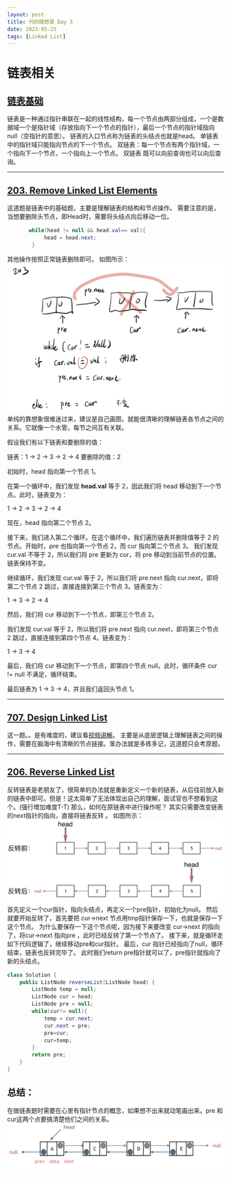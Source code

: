 ```yaml
---
layout: post
title: 代码随想录 Day 3
date: 2023-05-25
tags: [Linked List]
---
```

# 链表相关

## [链表基础](https://programmercarl.com/%E9%93%BE%E8%A1%A8%E7%90%86%E8%AE%BA%E5%9F%BA%E7%A1%80.html)

链表是一种通过指针串联在一起的线性结构，每一个节点由两部分组成，一个是数据域一个是指针域（存放指向下一个节点的指针），最后一个节点的指针域指向null（空指针的意思）。
链表的入口节点称为链表的头结点也就是head。
单链表中的指针域只能指向节点的下一个节点。
双链表：每一个节点有两个指针域，一个指向下一个节点，一个指向上一个节点。
双链表 既可以向前查询也可以向后查询。


---

## [203. Remove Linked List Elements](https://leetcode.com/problems/remove-linked-list-elements/)

这道题是链表中的基础题，主要是理解链表的结构和节点操作。
需要注意的是，当想要删除头节点，即Head时，需要将头结点向后移动一位。
````java
       while(head != null && head.val== val){
            head = head.next;
        }
````
其他操作按照正常链表删除即可。
如图所示：
![单链表](/images/day3单链表.jpg)
单纯的靠想象很难迷过来，建议是自己画图，就能很清晰的理解链表各节点之间的关系。它就像一个水管，每节之间互有关联。

假设我们有以下链表和要删除的值：

链表：1 -> 2 -> 3 -> 2 -> 4
要删除的值：2

初始时，head 指向第一个节点 1。

在第一个循环中，我们发现 __head.val__ 等于 2，因此我们将 head 移动到下一个节点。此时，链表变为：

1 -> 2 -> 3 -> 2 -> 4

现在，head 指向第二个节点 2。

接下来，我们进入第二个循环。在这个循环中，我们遍历链表并删除值等于 2 的节点。开始时，pre
也指向第一个节点 2，而 cur 指向第二个节点 3。
我们发现 cur.val 不等于 2，所以我们将 pre 更新为 cur，将 pre 移动到当前节点的位置。链表保持不变。

继续循环，我们发现 cur.val 等于 2，所以我们将 pre.next 指向 cur.next，即将第二个节点 2 跳过，直接连接到第三个节点 3。链表变为：

1 -> 3 -> 2 -> 4

然后，我们将 cur 移动到下一个节点，即第三个节点 2。

我们发现 cur.val 等于 2，所以我们将 pre.next 指向 cur.next，即将第三个节点 2 跳过，直接连接到第四个节点 4。链表变为：

1 -> 3 -> 4

最后，我们将 cur 移动到下一个节点，即第四个节点 null。此时，循环条件 cur != null 不满足，循环结束。

最后链表为 1 -> 3 -> 4，并且我们返回头节点 1。

---
## [707. Design Linked List](https://leetcode.com/problems/design-linked-list/)

这一题。。是有难度的，建议看[视频讲解](https://www.bilibili.com/video/BV1FU4y1X7WD/?spm_id_from=333.788&vd_source=4a139f9e060b22eb7113013ece8b1af6)。
主要是从底层逻辑上理解链表之间的操作，需要在脑海中有清晰的节点链接。笨办法就是多练多记，这道题只会考原题。

---
## [206. Reverse Linked List](https://leetcode.com/problems/reverse-linked-list/)
反转链表是老朋友了，很简单的办法就是重新定义一个新的链表，从后往前放入新的链表中即可。但是！这太简单了无法体现出自己的理解，面试官也不想看到这个。(强行增加难度T-T)
那么，如何在原链表中进行操作呢？
其实只需要改变链表的next指针的指向，直接将链表反转 。
如图所示：
![反转链表](/images/day3反转链表.png)
首先定义一个cur指针，指向头结点，再定义一个pre指针，初始化为null。
然后就要开始反转了，首先要把 cur->next 节点用tmp指针保存一下，也就是保存一下这个节点。
为什么要保存一下这个节点呢，因为接下来要改变 cur->next 的指向了，将cur->next 指向pre ，此时已经反转了第一个节点了。
接下来，就是循环走如下代码逻辑了，继续移动pre和cur指针。
最后，cur 指针已经指向了null，循环结束，链表也反转完毕了。 此时我们return pre指针就可以了，pre指针就指向了新的头结点。
````java
class Solution {
    public ListNode reverseList(ListNode head) {
        ListNode temp = null;
        ListNode cur = head;
        ListNode pre = null;
        while(cur!= null){
            temp = cur.next;
            cur.next = pre;
            pre=cur;
            cur=temp;
        }
        return pre;
    }
}
````

## 总结：
在做链表题时需要在心里有指针节点的概念，如果想不出来就动笔画出来。pre 和cur这两个点要搞清楚他们之间的关系。
![双链表](/images/day3双链表.png)




